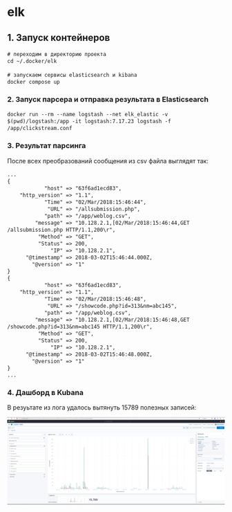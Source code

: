 # elk

## 1. Запуск контейнеров

```
# переходим в директорию проекта
cd ~/.docker/elk

# запускаем сервисы elasticsearch и kibana
docker compose up
```

### 2. Запуск парсера и отправка результата в Elasticsearch

```
docker run --rm --name logstash --net elk_elastic -v $(pwd)/logstash:/app -it logstash:7.17.23 logstash -f /app/clickstream.conf
```

### 3. Результат парсинга

После всех преобразований сообщения из csv файла выглядят так:

```
...
{
            "host" => "63f6ad1ecd83",
    "http_version" => "1.1",
            "Time" => "02/Mar/2018:15:46:44",
             "URL" => "/allsubmission.php",
            "path" => "/app/weblog.csv",
         "message" => "10.128.2.1,[02/Mar/2018:15:46:44,GET /allsubmission.php HTTP/1.1,200\r",
          "Method" => "GET",
          "Status" => 200,
              "IP" => "10.128.2.1",
      "@timestamp" => 2018-03-02T15:46:44.000Z,
        "@version" => "1"
}
{
            "host" => "63f6ad1ecd83",
    "http_version" => "1.1",
            "Time" => "02/Mar/2018:15:46:48",
             "URL" => "/showcode.php?id=313&nm=abc145",
            "path" => "/app/weblog.csv",
         "message" => "10.128.2.1,[02/Mar/2018:15:46:48,GET /showcode.php?id=313&nm=abc145 HTTP/1.1,200\r",
          "Method" => "GET",
          "Status" => 200,
              "IP" => "10.128.2.1",
      "@timestamp" => 2018-03-02T15:46:48.000Z,
        "@version" => "1"
}
...
```

### 4. Дашборд в Kubana

В резуьтате из лога удалось вытянуть 15789 полезных записей:

<a href="screenshot/kibana.png" target="_blank"><img src="screenshot/kibana.png"></a>